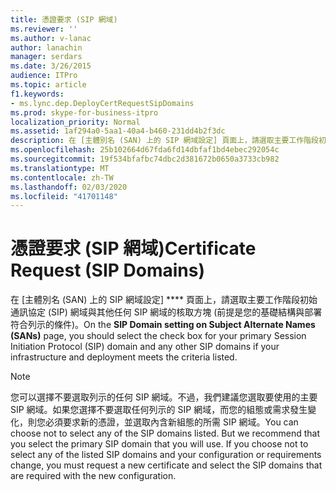 ```yaml
---
title: 憑證要求 (SIP 網域)
ms.reviewer: ''
ms.author: v-lanac
author: lanachin
manager: serdars
ms.date: 3/26/2015
audience: ITPro
ms.topic: article
f1.keywords:
- ms.lync.dep.DeployCertRequestSipDomains
ms.prod: skype-for-business-itpro
localization_priority: Normal
ms.assetid: 1af294a0-5aa1-40a4-b460-231dd4b2f3dc
description: 在 [主體別名 (SAN) 上的 SIP 網域設定] 頁面上，請選取主要工作階段初始通訊協定 (SIP) 網域與其他任何 SIP 網域的核取方塊 (前提是您的基礎結構與部署符合列示的條件)。
ms.openlocfilehash: 25b102664d67fda6fd14dbfaf1bd4ebec292054c
ms.sourcegitcommit: 19f534bfafbc74dbc2d381672b0650a3733cb982
ms.translationtype: MT
ms.contentlocale: zh-TW
ms.lasthandoff: 02/03/2020
ms.locfileid: "41701148"
---
```

# <a name="certificate-request-sip-domains"></a><span data-ttu-id="84ec4-103">憑證要求 (SIP 網域)</span><span class="sxs-lookup"><span data-stu-id="84ec4-103">Certificate Request (SIP Domains)</span></span>
 
<span data-ttu-id="84ec4-104">在 [主體別名 (SAN) 上的 SIP 網域設定] \*\*\*\* 頁面上，請選取主要工作階段初始通訊協定 (SIP) 網域與其他任何 SIP 網域的核取方塊 (前提是您的基礎結構與部署符合列示的條件)。</span><span class="sxs-lookup"><span data-stu-id="84ec4-104">On the **SIP Domain setting on Subject Alternate Names (SANs)** page, you should select the check box for your primary Session Initiation Protocol (SIP) domain and any other SIP domains if your infrastructure and deployment meets the criteria listed.</span></span>
  
> [!NOTE]
> <span data-ttu-id="84ec4-p101">您可以選擇不要選取列示的任何 SIP 網域。不過，我們建議您選取要使用的主要 SIP 網域。如果您選擇不要選取任何列示的 SIP 網域，而您的組態或需求發生變化，則您必須要求新的憑證，並選取內含新組態的所需 SIP 網域。</span><span class="sxs-lookup"><span data-stu-id="84ec4-p101">You can choose not to select any of the SIP domains listed. But we recommend that you select the primary SIP domain that you will use. If you choose not to select any of the listed SIP domains and your configuration or requirements change, you must request a new certificate and select the SIP domains that are required with the new configuration.</span></span> 
  

